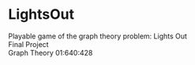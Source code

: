 # LightsOut
Playable game of the graph theory problem: Lights Out  
Final Project  
Graph Theory 01:640:428  
